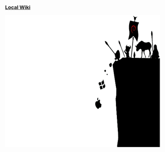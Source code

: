###  [**Local Wiki**](https://github.com/up-to-you/dev_notes/wiki)

<img src="debian_lnx.png" width="100%" height="430px">
